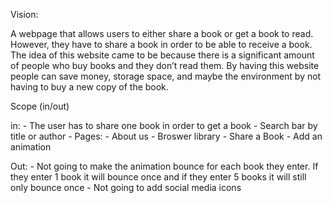 Vision:

A webpage that allows users to either share a book or get a book to read. However, they have to share a book in order to be able to receive a book. The idea of this website came to be because there is a significant amount of people who buy books and they don’t read them. By having this website people can save money, storage space, and maybe the environment by not having to buy a new copy of the book.

Scope (in/out)

in: 
    - The user has to share one book in order to get a book
    - Search bar by title or author
    - Pages:
        - About us
        - Broswer library
        - Share a Book
    - Add an animation 
    
Out:
    - Not going to make the animation bounce for each book they enter. If they enter 1 book it will bounce once and if they enter 5 books it will still only bounce once
    - Not going to add social media icons
